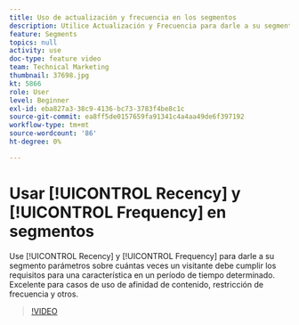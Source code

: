 ```yaml
---
title: Uso de actualización y frecuencia en los segmentos
description: Utilice Actualización y Frecuencia para darle a su segmento parámetros sobre cuántas veces un visitante debe cumplir los requisitos para una característica en un período determinado. Excelente para casos de uso de afinidad de contenido, restricción de frecuencia y otros.
feature: Segments
topics: null
activity: use
doc-type: feature video
team: Technical Marketing
thumbnail: 37698.jpg
kt: 5866
role: User
level: Beginner
exl-id: eba827a3-38c9-4136-bc73-3783f4be8c1c
source-git-commit: ea8ff5de0157659fa91341c4a4aa49de6f397192
workflow-type: tm+mt
source-wordcount: '86'
ht-degree: 0%

---
```


# Usar [!UICONTROL Recency] y [!UICONTROL Frequency] en segmentos

Use [!UICONTROL Recency] y [!UICONTROL Frequency] para darle a su segmento parámetros sobre cuántas veces un visitante debe cumplir los requisitos para una característica en un período de tiempo determinado. Excelente para casos de uso de afinidad de contenido, restricción de frecuencia y otros.

>[!VIDEO](https://video.tv.adobe.com/v/37698/?quality=12&learn=on)
